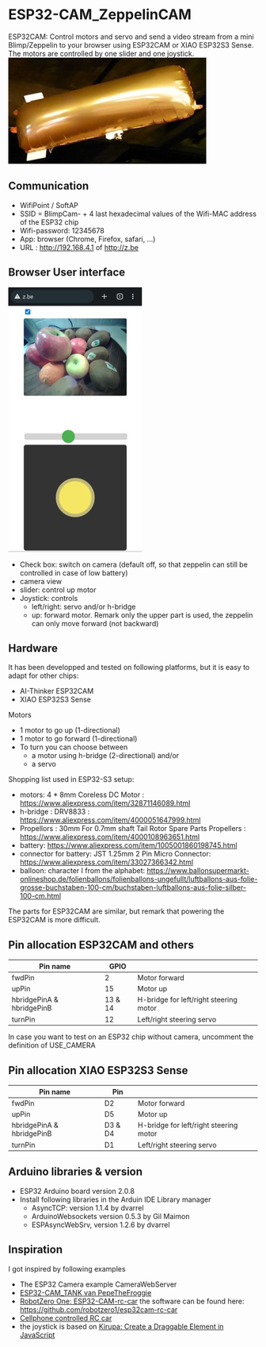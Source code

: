 # ESP32-CAM_ZeppelinCAM
ESP32CAM: Control motors and servo and send a video stream from a mini Blimp/Zeppelin to your browser using ESP32CAM or XIAO ESP32S3 Sense. The motors are controlled by one slider and one joystick.
![zeppelincam_makerfair_gent.jpg](zeppelincam_makerfair_gent.jpg "ZeppelinCAM")


## Communication
- WifiPoint / SoftAP
- SSID = BlimpCam- + 4 last hexadecimal values of the Wifi-MAC address of the ESP32 chip
- Wifi-password: 12345678
- App: browser (Chrome, Firefox, safari, ...)
- URL : http://192.168.4.1 of http://z.be

## Browser User interface 
![Blimp_Zeppelin_cam_xiao_esp32s3_joystick.jpg](Blimp_Zeppelin_cam_xiao_esp32s3_joystick.jpg "ZeppelinCAM user interface")

- Check box: switch on camera (default off, so that zeppelin can still be controlled in case of low battery)
- camera view
- slider: control up motor
- Joystick: controls
  - left/right: servo and/or h-bridge
  - up: forward motor. Remark only the upper part is used, the zeppelin can only move forward (not backward)

## Hardware
It has been developped and tested on following platforms, but it is easy to adapt for other chips:
- AI-Thinker ESP32CAM
- XIAO ESP32S3 Sense

Motors
- 1 motor to go up (1-directional)
- 1 motor to go forward (1-directional)
- To turn you can choose between
  - a motor using h-bridge (2-directional) and/or
  - a servo

Shopping list used in ESP32-S3 setup:
- motors: 4 * 8mm Coreless DC Motor : https://www.aliexpress.com/item/32871146089.html
- h-bridge : DRV8833 : https://www.aliexpress.com/item/4000051647999.html
- Propellors : 30mm For 0.7mm shaft Tail Rotor Spare Parts Propellers : https://www.aliexpress.com/item/4000108963651.html
- battery: https://www.aliexpress.com/item/1005001860198745.html
- connector for battery: JST 1.25mm 2 Pin Micro Connector: https://www.aliexpress.com/item/33027366342.html
- balloon: character I from the alphabet: https://www.ballonsupermarkt-onlineshop.de/folienballons/folienballons-ungefullt/luftballons-aus-folie-grosse-buchstaben-100-cm/buchstaben-luftballons-aus-folie-silber-100-cm.html

The parts for ESP32CAM are similar, but remark that powering the ESP32CAM is more difficult.

## Pin allocation ESP32CAM and others
| Pin name                  | GPIO     |                                        |
| ------------------------- | -------- | -------------------------------------- |
| fwdPin                    |       2  | Motor forward                          |
| upPin                     |      15  | Motor up                               |
| hbridgePinA & hbridgePinB | 13 & 14  | H-bridge for left/right steering motor |
| turnPin                   |      12  | Left/right steering servo              |

In case you want to test on an ESP32 chip without camera, uncomment the definition of USE_CAMERA

## Pin allocation XIAO ESP32S3 Sense
| Pin name                  | Pin     |                                        |
| ------------------------- | ------- | -------------------------------------- |
| fwdPin                    |      D2 | Motor forward                          |
| upPin                     |      D5 | Motor up                               |
| hbridgePinA & hbridgePinB | D3 & D4 | H-bridge for left/right steering motor |
| turnPin                   |      D1 | Left/right steering servo              |



## Arduino libraries & version
- ESP32 Arduino board version 2.0.8
- Install following libraries in the Arduin IDE Library manager
  - AsyncTCP: version 1.1.4 by dvarrel
  - ArduinoWebsockets version 0.5.3 by Gil Maimon
  - ESPAsyncWebSrv, version 1.2.6 by dvarrel

## Inspiration
I got inspired by following examples
- The ESP32 Camera example CameraWebServer
- [ESP32-CAM_TANK van PepeTheFroggie](https://github.com/PepeTheFroggie/ESP32CAM_RCTANK)
- [RobotZero One: ESP32-CAM-rc-car](https://robotzero.one/esp32-cam-rc-car/) the software can be found here:  https://github.com/robotzero1/esp32cam-rc-car
- [Cellphone controlled RC car](https://github.com/neonious/lowjs_esp32_examples/tree/master/neonious_one/cellphone_controlled_rc_car) 
- the joystick is based on [Kirupa: Create a Draggable Element in JavaScript](https://www.kirupa.com/html5/drag.htm)
